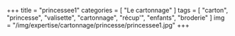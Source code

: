+++
title = "princessee1"
categories = [ "Le cartonnage" ]
tags = [ "carton", "princesse", "valisette", "cartonnage", "récup'", "enfants", "broderie" ]
img = "/img/expertise/cartonnage/princesse/princessee1.jpg"
+++